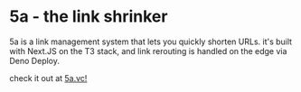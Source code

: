 # 5a - the link shrinker

5a is a link management system that lets you quickly shorten URLs. 
it's built with Next.JS on the T3 stack, and link rerouting is
handled on the edge via Deno Deploy.

check it out at [5a.vc!](https://5a.vc)